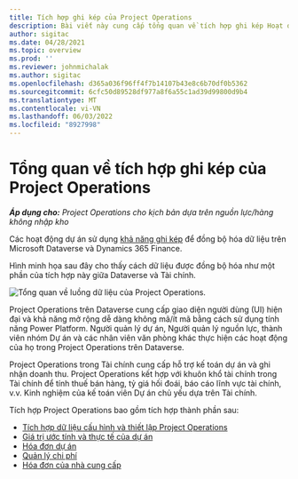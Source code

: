 ```yaml
---
title: Tích hợp ghi kép của Project Operations
description: Bài viết này cung cấp tổng quan về tích hợp ghi kép Hoạt động dự án.
author: sigitac
ms.date: 04/28/2021
ms.topic: overview
ms.prod: ''
ms.reviewer: johnmichalak
ms.author: sigitac
ms.openlocfilehash: d365a036f96ff4f7b14107b43e8c6b70df0b5362
ms.sourcegitcommit: 6cfc50d89528df977a8f6a55c1ad39d99800d9b4
ms.translationtype: MT
ms.contentlocale: vi-VN
ms.lasthandoff: 06/03/2022
ms.locfileid: "8927998"
---
```

# <a name="project-operations-dual-write-integration-overview"></a>Tổng quan về tích hợp ghi kép của Project Operations

_**Áp dụng cho:** Project Operations cho kịch bản dựa trên nguồn lực/hàng không nhập kho_

Các hoạt động dự án sử dụng [khả năng ghi kép](/dynamics365/fin-ops-core/dev-itpro/data-entities/dual-write/dual-write-home-page) để đồng bộ hóa dữ liệu trên Microsoft Dataverse và Dynamics 365 Finance.

Hình minh họa sau đây cho thấy cách dữ liệu được đồng bộ hóa như một phần của tích hợp này giữa Dataverse và Tài chính.

![Tổng quan về luồng dữ liệu của Project Operations.](./media/ProjectOperationsFlows.jpg)

Project Operations trên Dataverse cung cấp giao diện người dùng (UI) hiện đại và khả năng mở rộng dễ dàng không mã/ít mã bằng cách sử dụng tính năng Power Platform. Người quản lý dự án, Người quản lý nguồn lực, thành viên nhóm Dự án và các nhân viên văn phòng khác thực hiện các hoạt động của họ trong Project Operations trên Dataverse.

Project Operations trong Tài chính cung cấp hỗ trợ kế toán dự án và ghi nhận doanh thu. Project Operations kết hợp với khuôn khổ tài chính trong Tài chính để tính thuế bán hàng, tỷ giá hối đoái, báo cáo lĩnh vực tài chính, v.v. Kinh nghiệm của kế toán viên Dự án chủ yếu dựa trên Tài chính.

Tích hợp Project Operations bao gồm tích hợp thành phần sau:


- [Tích hợp dữ liệu cấu hình và thiết lập Project Operations](resource-dual-write-setup-integration.md) 
- [Giá trị ước tính và thực tế của dự án](resource-dual-write-estimates-actuals.md)
- [Hóa đơn dự án](resource-dual-write-project-invoice.md)
- [Quản lý chi phí](resource-dual-write-expense.md)
- [Hóa đơn của nhà cung cấp](resource-dual-write-vendor-invoice.md)
